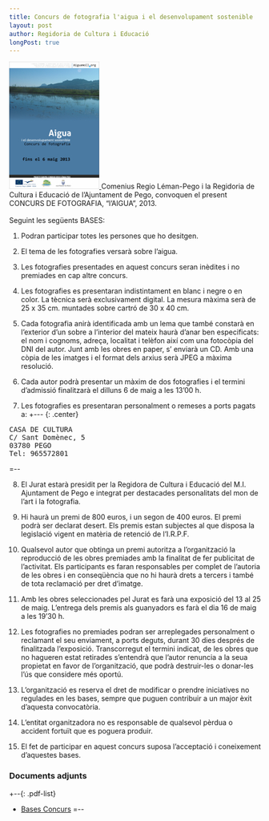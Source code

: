 ```yaml
---
title: Concurs de fotografia l'aigua i el desenvolupament sostenible
layout: post
author: Regidoria de Cultura i Educació
longPost: true
---
```

<a class="salone-image center" href="/images/news/20130328_ConcursFotografiaLAigua_big.jpg" title="Concurs de fotografia l'aigua">
    <img src="/images/news/20130328_ConcursFotografiaLAigua_small.jpg" alt="Concurs de fotografia l'aigua">
</a>
Comenius Regio Léman-Pego i la Regidoria de Cultura i Educació de l’Ajuntament de Pego, convoquen el  present CONCURS DE FOTOGRAFIA, “l’AIGUA”, 2013.

<!-- -**-END-**- -->
<div id="extended">&nbsp;</div>
Seguint les següents BASES:

1. Podran participar totes les persones que  ho desitgen.

2. El tema de les fotografies versarà sobre l’aigua.

3. Les fotografies presentades en aquest concurs seran inèdites i no premiades en cap altre concurs.

4. Les fotografies es presentaran indistintament en blanc i negre o en color. La tècnica serà exclusivament digital.
La mesura màxima serà de 25 x 35 cm. muntades sobre cartró de 30 x 40 cm.

5. Cada fotografia anirà identificada amb un lema que també constarà en l’exterior d’un sobre a l’interior del mateix haurà d’anar ben especificats: el nom i cognoms, adreça, localitat i telèfon així com una fotocòpia del DNI del autor.
Junt amb les obres en paper, s’ enviarà un CD. Amb una còpia de les imatges i el format dels arxius serà JPEG a màxima resolució.

6. Cada autor podrà presentar un màxim de dos fotografies i el termini d’admissió
finalitzarà el dilluns 6 de maig a les 13’00 h.

7. Les fotografies es presentaran personalment o remeses a ports pagats a:
+--- {: .center}
<pre>
CASA DE CULTURA
C/ Sant Domènec, 5
03780 PEGO
Tel: 965572801
</pre>
=--

8. El Jurat estarà presidit per la Regidora de Cultura i Educació del M.I. Ajuntament de Pego e integrat per destacades personalitats del mon de l’art i la fotografia.

9. Hi haurà un premi de 800 euros, i un segon de 400 euros.
El premi podrà ser declarat desert. Els premis estan subjectes al que disposa la legislació vigent en matèria de retenció de l’I.R.P.F.

10. Qualsevol autor que obtinga un premi autoritza a l’organització la reproducció de les obres premiades amb la finalitat de fer publicitat de l’activitat. Els participants es faran responsables per complet de l’autoria de les obres i en conseqüència que no hi haurà drets a tercers i també de tota reclamació per dret d’imatge.

11. Amb les obres seleccionades pel Jurat es farà una exposició del 13 al 25 de maig. L’entrega dels premis als guanyadors es farà el dia 16 de maig a les 19’30 h.

12. Les fotografies no premiades podran ser arreplegades personalment o reclamant el seu enviament, a ports deguts, durant 30 dies després de finalitzada l’exposició. Transcorregut el termini indicat, de les obres que no hagueren estat retirades s’entendrà que l’autor renuncia a la seua propietat en favor de l’organització, que podrà destruir-les o donar-les l’ús que considere més oportú.

13. L’organització es reserva el dret de modificar o prendre iniciatives no regulades en les bases, sempre que puguen contribuir a un major èxit d’aquesta convocatòria.

14. L’entitat organitzadora no es responsable de qualsevol pèrdua o accident fortuït que es poguera produir.

15. El fet de participar en aquest concurs suposa l’acceptació  i coneixement d’aquestes bases.

### Documents adjunts
+--{: .pdf-list}
* [Bases Concurs](/pdf/news/20130328-ConcursFotografiaLAigua.pdf)
=--